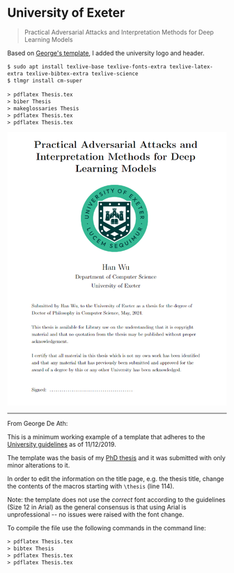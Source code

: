 # University of Exeter

> Practical Adversarial Attacks and Interpretation Methods for Deep Learning Models

Based on [George's template](https://github.com/georgedeath/University_of_Exeter_Thesis_Template), I added the university logo and header.

```
$ sudo apt install texlive-base texlive-fonts-extra texlive-latex-extra texlive-bibtex-extra texlive-science
$ tlmgr install cm-super

> pdflatex Thesis.tex
> biber Thesis
> makeglossaries Thesis
> pdflatex Thesis.tex
> pdflatex Thesis.tex
```

![](overview.png)

<hr />

From George De Ath:

This is a minimum working example of a template that adheres to the
[University guidelines](http://as.exeter.ac.uk/academic-policy-standards/tqa-manual/pgr/presentationoftheses/)
as of 11/12/2019. 

The template was the basis of my 
[PhD thesis](https://ore.exeter.ac.uk/repository/handle/10871/38781) 
and it was submitted with only minor alterations to it.

In order to edit the information on the title page, e.g. the thesis title,
change the contents of the macros starting with `\thesis` (line 114).

Note: the template does not use the *correct* font according to the guidelines
(Size 12 in Arial) as the general consensus is that using Arial is 
unprofessional -- no issues were raised with the font change.

To compile the file use the following commands in the command line:
```console
> pdflatex Thesis.tex
> bibtex Thesis
> pdflatex Thesis.tex
> pdflatex Thesis.tex
```
